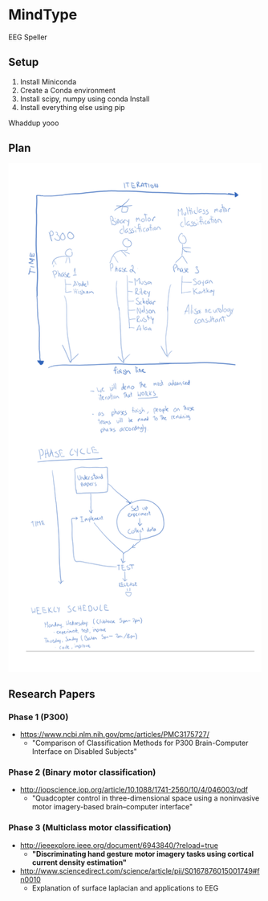 # MindType
EEG Speller

## Setup
1. Install Miniconda
2. Create a Conda environment
3. Install scipy, numpy using conda Install
4. Install everything else using pip

Whaddup yooo

## Plan
![Plan](Meetings/resources/2017-07-17.png?raw=true "Plan")

## Research Papers
### Phase 1 (P300)
- https://www.ncbi.nlm.nih.gov/pmc/articles/PMC3175727/
    - "Comparison of Classification Methods for P300 Brain-Computer Interface on Disabled Subjects"
### Phase 2 (Binary motor classification)
- http://iopscience.iop.org/article/10.1088/1741-2560/10/4/046003/pdf
    - "Quadcopter control in three-dimensional space using a noninvasive motor imagery-based brain–computer interface"
### Phase 3 (Multiclass motor classification)
- http://ieeexplore.ieee.org/document/6943840/?reload=true
    - **"Discriminating hand gesture motor imagery tasks using cortical current density estimation"**
- http://www.sciencedirect.com/science/article/pii/S0167876015001749#fn0010
    - Explanation of surface laplacian and applications to EEG
